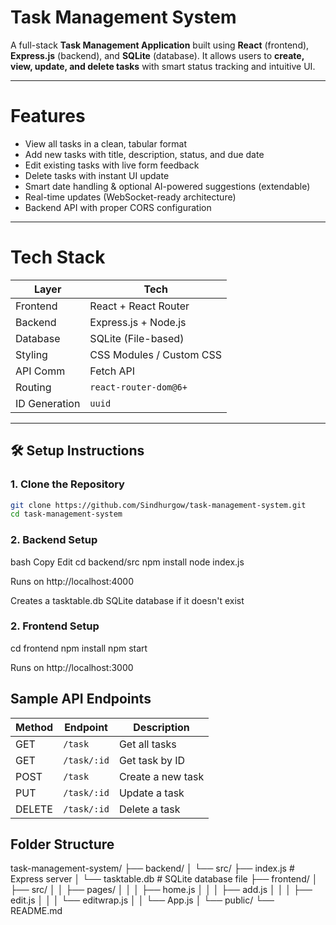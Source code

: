 # Task Management System

A full-stack **Task Management Application** built using **React** (frontend), **Express.js** (backend), and **SQLite** (database). It allows users to **create, view, update, and delete tasks** with smart status tracking and intuitive UI.

---

# Features

-  View all tasks in a clean, tabular format
-  Add new tasks with title, description, status, and due date
-  Edit existing tasks with live form feedback
-  Delete tasks with instant UI update
-  Smart date handling & optional AI-powered suggestions (extendable)
-  Real-time updates (WebSocket-ready architecture)
-  Backend API with proper CORS configuration

---

#  Tech Stack

| Layer         | Tech                          |
|--------------|-------------------------------|
| Frontend     | React + React Router          |
| Backend      | Express.js + Node.js          |
| Database     | SQLite (File-based)           |
| Styling      | CSS Modules / Custom CSS      |
| API Comm     | Fetch API                     |
| Routing      | `react-router-dom@6+`         |
| ID Generation| `uuid`                        |

---

## 🛠 Setup Instructions

### 1. Clone the Repository

```bash
git clone https://github.com/Sindhurgow/task-management-system.git
cd task-management-system
```

### 2. Backend Setup
bash
Copy
Edit
cd backend/src
npm install
node index.js

Runs on http://localhost:4000

Creates a tasktable.db SQLite database if it doesn't exist

### 2. Frontend Setup
cd frontend
npm install
npm start

Runs on http://localhost:3000

## Sample API Endpoints

| Method | Endpoint    | Description       |
| ------ | ----------- | ----------------- |
| GET    | `/task`     | Get all tasks     |
| GET    | `/task/:id` | Get task by ID    |
| POST   | `/task`     | Create a new task |
| PUT    | `/task/:id` | Update a task     |
| DELETE | `/task/:id` | Delete a task     |

## Folder Structure 

task-management-system/
├── backend/
│   └── src/
        ├──  index.js              # Express server
    │   └── tasktable.db          # SQLite database file
├── frontend/
│   ├── src/
│   │   ├── pages/
│   │   │   ├── home.js
│   │   │   ├── add.js
│   │   │   ├── edit.js
│   │   │   └── editwrap.js
│   │   └── App.js
│   └── public/
└── README.md
